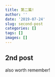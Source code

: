 ```yaml
---
title: 第二篇!
author: ''
date: '2019-07-24'
slug: second-post
categories: []
tags: []
images: []
---
```


## 2nd post

also worth remember!
